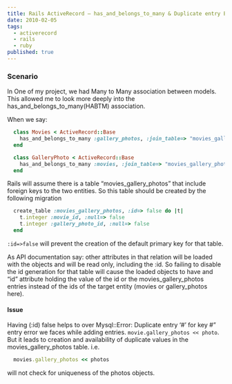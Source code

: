 ```yaml
---
title: Rails ActiveRecord – has_and_belongs_to_many & Duplicate entry Error
date: 2010-02-05
tags:
  - activerecord
  - rails
  - ruby
published: true
---
```


### Scenario
In One of my project, we had Many to Many association between models. This allowed me to look more deeply into the has_and_belongs_to_many(HABTM) association.

When we say:

```ruby
  class Movies < ActiveRecord::Base
    has_and_belongs_to_many :gallery_photos, :join_table=> "movies_gallery_photos"
  end

  class GalleryPhoto < ActiveRecord::Base
    has_and_belongs_to_many :movies, :join_table=> "movies_gallery_photos"
  end
```

Rails will assume there is a table “movies_gallery_photos” that include foreign keys to the two entities. So this table should be created by the following migration

```ruby
  create_table :movies_gallery_photos, :id=> false do |t|
    t.integer :movie_id, :null=> false
    t.integer :gallery_photo_id, :null=> false
  end
```

`:id=>false` will prevent the creation of the default primary key for that table.

As API documentation say: other attributes in that relation will be loaded with the objects and will be read only, including the :id. So failing to disable the id generation for that table will cause the loaded objects to have and “id” attribute holding the value of the id or the movies_gallery_photos entries instead of the ids of the target entity (movies or gallery_photos here).

#### Issue
Having (:id) false helps to over Mysql::Error: Duplicate entry ‘#’ for key #” entry error we faces while adding entries. `movie.gallery_photos << photo`. But it leads to creation and availability of duplicate values in the movies_gallery_photos table. i.e.

```ruby
  movies.gallery_photos << photos
```

will not check for uniqueness of the photos objects.
